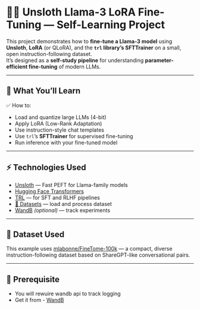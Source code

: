 # 🦙🔧 Unsloth Llama-3 LoRA Fine-Tuning — Self-Learning Project

This project demonstrates how to **fine-tune a Llama-3 model** using **Unsloth**, **LoRA** (or QLoRA), and the **`trl` library’s SFTTrainer** on a small, open instruction-following dataset.  
It’s designed as a **self-study pipeline** for understanding **parameter-efficient fine-tuning** of modern LLMs.

---

## 📌 What You’ll Learn

✅ How to:
- Load and quantize large LLMs (4-bit)  
- Apply LoRA (Low-Rank Adaptation)  
- Use instruction-style chat templates  
- Use `trl`’s **SFTTrainer** for supervised fine-tuning  
- Run inference with your fine-tuned model

---

## ⚡️ Technologies Used

- [Unsloth](https://github.com/unslothai/unsloth) — Fast PEFT for Llama-family models  
- [Hugging Face Transformers](https://huggingface.co/docs/transformers)  
- [TRL](https://github.com/huggingface/trl) — for SFT and RLHF pipelines  
- [🤗 Datasets](https://huggingface.co/docs/datasets) — load and process dataset  
- [WandB](https://wandb.ai) *(optional)* — track experiments

---

## 📂 Dataset Used

This example uses [mlabonne/FineTome-100k](https://huggingface.co/datasets/mlabonne/FineTome-100k) — a compact, diverse instruction-following dataset based on ShareGPT-like conversational pairs.

---

## 📌 Prerequisite

- You will rewuire wandb api to track logging
- Get it from - [WandB](https://wandb.ai) 





